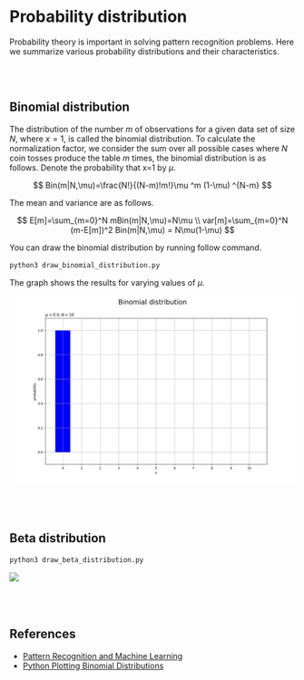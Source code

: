 # Probability distribution
Probability theory is important in solving pattern recognition problems. Here we summarize various probability distributions and their characteristics.

<br></br>

## Binomial distribution
The distribution of the number $m$ of observations for a given data set of size $N$, where $x=1$, is called the binomial distribution. To calculate the normalization factor, we consider the sum over all possible cases where $N$ coin tosses produce the table $m$ times, the binomial distribution is as follows. Denote the probability that x=1 by $\mu$.

$$
Bin(m|N,\mu)=\frac{N!}{(N-m)!m!}\mu ^m (1-\mu) ^{N-m}
$$

The mean and variance are as follows.

$$
E[m]=\sum_{m=0}^N mBin(m|N,\mu)=N\mu \\
var[m]=\sum_{m=0}^N (m-E[m])^2 Bin(m|N,\mu) = N\mu(1-\mu)
$$

You can draw the binomial distribution by running follow command.

```bash
python3 draw_binomial_distribution.py
```

The graph shows the results for varying values of $\mu$.

<img src='images/binomial_dist.gif' width='600'>

<br></br>

## Beta distribution

```bash
python3 draw_beta_distribution.py
```

<img src='images/beta_dist.gif' width='600'>

<br></br>

## References
- [Pattern Recognition and Machine Learning](https://www.microsoft.com/en-us/research/uploads/prod/2006/01/Bishop-Pattern-Recognition-and-Machine-Learning-2006.pdf)
- [Python Plotting Binomial Distributions](https://www.anarchive-beta.com/entry/2022/01/14/073000)

